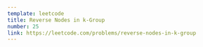 ```yaml
---
template: leetcode
title: Reverse Nodes in k-Group
number: 25
link: https://leetcode.com/problems/reverse-nodes-in-k-group
---
```

